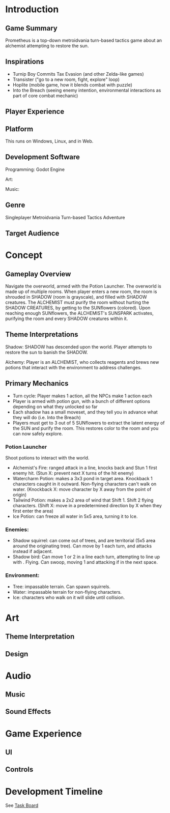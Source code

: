 # Introduction
## Game Summary
Prometheus is a top-down metroidvania turn-based tactics game about an alchemist attempting to restore the sun.

## Inspirations
* Turnip Boy Commits Tax Evasion (and other Zelda-like games)
* Transister ("go to a new room, fight, explore" loop)
* Hoplite (mobile game, how it blends combat with puzzle)
* Into the Breach (seeing enemy intention, environmental interactions as part of core combat mechanic)

## Player Experience

## Platform
This runs on Windows, Linux, and in Web.

## Development Software
Programming: Godot Engine

Art: 

Music: 

## Genre
Singleplayer Metroidvania Turn-based Tactics Adventure

## Target Audience


# Concept
## Gameplay Overview
Navigate the overworld, armed with the Potion Launcher.
The overworld is made up of multiple rooms. When player enters a new room, the room is shrouded in SHADOW (room is grayscale), and filled with SHADOW creatures.
The ALCHEMIST must purify the room without hurting the SHADOW CREATURES, by getting to the SUNflowers (colored).
Upon reaching enough SUNflowers, the ALCHEMIST's SUNSPARK activates, purifying the room and every SHADOW creatures within it.

## Theme Interpretations
Shadow: SHADOW has descended upon the world. Player attempts to restore the sun to banish the SHADOW.

Alchemy: Player is an ALCHEMIST, who collects reagents and brews new potions that interact with the environment to address challenges. 

## Primary Mechanics
* Turn cycle: Player makes 1 action, all the NPCs make 1 action each
* Player is armed with potion gun, with a bunch of different options depending on what they unlocked so far
* Each shadow has a small moveset, and they tell you in advance what they will do (i.e. Into the Breach)
* Players must get to 3 out of 5 SUNflowers to extract the latent energy of the SUN and purify the room. This restores color to the room and you can now safely explore.

### Potion Launcher
Shoot potions to interact with the world.
* Alchemist's Fire: ranged attack in a line, knocks back and Stun 1 first enemy hit. (Stun X: prevent next X turns of the hit enemy)
* Watercharm Potion: makes a 3x3 pond in target area. Knockback 1 characters caught in it outward. Non-flying characters can't walk on water. (Knockback X: move character by X away from the point of origin)
* Tailwind Potion: makes a 2x2 area of wind that Shift 1. Shift 2 flying characters. (Shift X: move in a predetermined direction by X when they first enter the area)
* Ice Potion: can freeze all water in 5x5 area, turning it to Ice.

### Enemies:
* Shadow squirrel: can come out of trees, and are territorial (5x5 area around the originating tree). Can move by 1 each turn, and attacks instead if adjacent.
* Shadow bird: Can move 1 or 2 in a line each turn, attempting to line up with . Flying. Can swoop, moving 1 and attacking if in the next space.

### Environment:
* Tree: impassable terrain. Can spawn squirrels.
* Water: impassable terrain for non-flying characters.
* Ice: characters who walk on it will slide until collision.

# Art

## Theme Interpretation

## Design

# Audio

## Music

## Sound Effects

# Game Experience

## UI

## Controls

# Development Timeline
See [Task Board](https://github.com/orgs/BurntToaster-Pirate15/projects/1)
